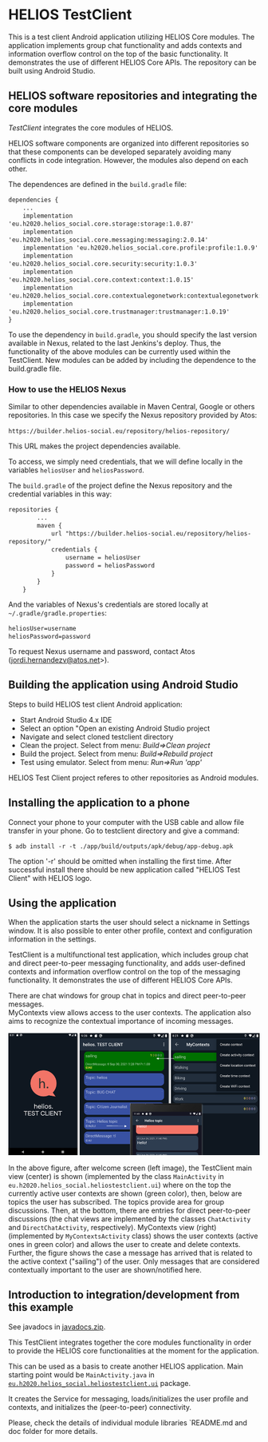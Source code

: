 # HELIOS TestClient #

This is a test client Android application utilizing HELIOS Core
modules. The application implements group chat functionality and adds contexts and information 
overflow control on the top of the basic functionality.
It demonstrates the use of different HELIOS Core APIs. The repository
can be built using Android Studio.

  
## HELIOS software repositories and integrating the core modules

*TestClient* integrates the core modules of HELIOS.

HELIOS software components are organized into different repositories
so that these components can be developed separately avoiding many
conflicts in code integration. However, the modules also depend on
each other.

The  dependences are defined in the `build.gradle` file:
```
dependencies {
    ...
    implementation 'eu.h2020.helios_social.core.storage:storage:1.0.87'
    implementation 'eu.h2020.helios_social.core.messaging:messaging:2.0.14'
    implementation 'eu.h2020.helios_social.core.profile:profile:1.0.9'
    implementation 'eu.h2020.helios_social.core.security:security:1.0.3'
    implementation 'eu.h2020.helios_social.core.context:context:1.0.15'
    implementation 'eu.h2020.helios_social.core.contextualegonetwork:contextualegonetwork:1.0.24'
    implementation 'eu.h2020.helios_social.core.trustmanager:trustmanager:1.0.19'
}
```
To use the dependency in `build.gradle`, you should specify the last version available in Nexus, related to the last Jenkins's deploy.
Thus, the functionality of the above modules can be currently used within the TestClient. New modules can be added by including the dependence to the build.gradle file.

### How to use the HELIOS Nexus ###

Similar to other dependencies available in Maven Central, Google or
others repositories. In this case we specify the Nexus repository
provided by Atos:

`https://builder.helios-social.eu/repository/helios-repository/`

This URL makes the project dependencies available.

To access, we simply need credentials, that we will define locally in
the variables `heliosUser` and `heliosPassword`.

The `build.gradle` of the project define the Nexus repository and the
credential variables in this way:

```
repositories {
        ...
        maven {
            url "https://builder.helios-social.eu/repository/helios-repository/"
            credentials {
                username = heliosUser
                password = heliosPassword
            }
        }
    }
```

And the variables of Nexus's credentials are stored locally at
`~/.gradle/gradle.properties`:

```
heliosUser=username
heliosPassword=password
```
To request Nexus username and password, contact Atos (jordi.hernandezv@atos.net>).


## Building the application using Android Studio ##

Steps to build HELIOS test client Android application:

  * Start Android Studio 4.x IDE
  * Select an option "Open an existing Android Studio project
  * Navigate and select cloned testclient directory
  * Clean the project. Select from menu: *Build=>Clean project*
  * Build the project. Select from menu: *Build=>Rebuild project*
  * Test using emulator. Select from menu: *Run=>Run 'app'*

HELIOS Test Client project referes to other repositories as Android
modules.

## Installing the application to a phone ##

Connect your phone to your computer with the USB cable and allow file
transfer in your phone. Go to testclient directory and give a command:

    $ adb install -r -t ./app/build/outputs/apk/debug/app-debug.apk

The option '-r' should be omitted when installing the first
time. After successful install there should be new application called
"HELIOS Test Client" with HELIOS logo.

## Using the application ##

When the application starts the user should select a nickname in
Settings window. It is also possible to enter other profile, context and
configuration information in the settings. 

TestClient is a multifunctional test application, which
includes group chat and direct peer-to-peer messaging functionality, and adds user-defined 
contexts and information overflow control on the top of the messaging functionality.
It demonstrates the use of different HELIOS Core APIs.

There are chat windows for group chat in topics and direct peer-to-peer messages.  
MyContexts view allows access to the user contexts. The application also aims to recognize the 
contextual importance of incoming messages.

![TestClient views](doc/testclient-ui.png "TestClient UI -views")

In the above figure, after welcome screen (left image), the TestClient main view (center) is shown (implemented by the 
class `MainActivity` in `eu.h2020.helios_social.heliostestclient.ui`) where on the top 
the currently active user contexts are shown (green color), then, below are topics the user has subscribed. 
The topics provide area for group discussions. Then, at the bottom, there are entries for 
direct peer-to-peer discussions (the chat views are implemented by the classes `ChatActivity` and 
`DirectChatActivity`, respectively).  MyContexts view (right) (implemented by `MyContextsActivity` class) shows 
the user contexts (active ones in green color) and allows the user to create and delete contexts.  
Further, the figure shows the case a message has arrived that is related to the 
active context ("sailing") of the user. Only messages that are considered contextually important to the user 
are shown/notified here.

## Introduction to integration/development from this example ##

See javadocs in [javadocs.zip](doc/javadocs.zip).

This TestClient integrates together the core modules functionality in order to provide
the HELIOS core functionalities at the moment for the application.

This can be used as a basis to create another HELIOS application. Main starting point would be
`MainActivity.java` in [`eu.h2020.helios_social.heliostestclient.ui`](https://github.com/helios-h2020/h.app-TestClient/tree/master/app/src/main/java/eu/h2020/helios_social/heliostestclient/ui/)
 package. 

It creates the Service for messaging, loads/initializes the user profile and contexts,
and initializes the (peer-to-peer) connectivity.

Please, check the details of individual module libraries `README.md and doc folder for more details.
